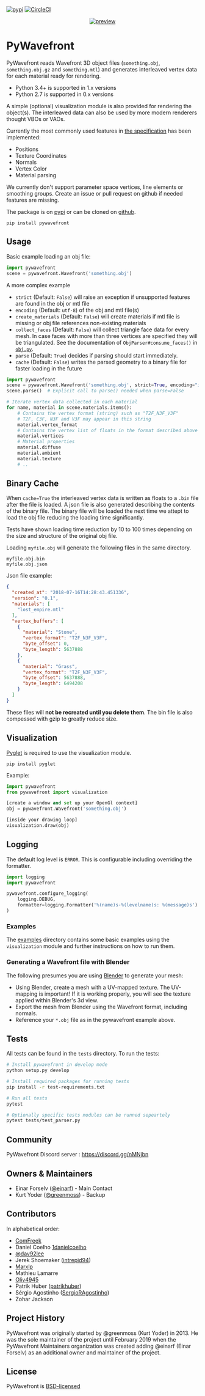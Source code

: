 [![pypi](https://img.shields.io/pypi/v/PyWavefront.svg)](https://pypi.org/project/PyWavefront/)
[![CircleCI](https://circleci.com/gh/pywavefront/PyWavefront.svg?style=svg)](https://circleci.com/gh/pywavefront/PyWavefront)

<div align="center">

[![preview](https://raw.githubusercontent.com/pywavefront/PyWavefront/master/extras/logo.png)](#readme)

</div>

PyWavefront
===========

PyWavefront reads Wavefront 3D object files (`something.obj`, `something.obj.gz`
and `something.mtl`) and generates interleaved vertex data for each material ready for rendering.

* Python 3.4+ is supported in 1.x versions
* Python 2.7 is supported in 0.x versions

A simple (optional) visualization module is also provided for
rendering the object(s). The interleaved data can also be used by
more modern renderers thought VBOs or VAOs.

Currently the most commonly used features in [the specification](https://en.wikipedia.org/wiki/Wavefront_.obj_file) has
been implemented:

* Positions
* Texture Coordinates
* Normals
* Vertex Color
* Material parsing

We currently don't support parameter space vertices, line elements or smoothing groups. Create an issue or pull request on github if needed features are missing.

The package is on [pypi](https://pypi.org/project/PyWavefront/)
or can be cloned on [github](https://github.com/pywavefront/PyWavefront).

```
pip install pywavefront
```

## Usage

Basic example loading an obj file:

```python
import pywavefront
scene = pywavefront.Wavefront('something.obj')
```

A more complex example

* `strict` (Default: `False`) will raise an exception if unsupported features are found in the obj or mtl file
* `encoding` (Default: `utf-8`) of the obj and mtl file(s)
* `create_materials` (Default: `False`) will create materials if mtl file is missing or obj file references non-existing materials
* `collect_faces` (Default: `False`) will collect triangle face data for every mesh. In case faces with more than three vertices are specified they will be triangulated. See the documentation of `ObjParser#consume_faces()` in [`obj.py`](https://github.com/pywavefront/PyWavefront/blob/master/pywavefront/obj.py).
* `parse` (Default: `True`) decides if parsing should start immediately.
* `cache` (Default: `False`) writes the parsed geometry to a binary file    for faster loading in the future

```python
import pywavefront
scene = pywavefront.Wavefront('something.obj', strict=True, encoding="iso-8859-1", parse=False)
scene.parse()  # Explicit call to parse() needed when parse=False

# Iterate vertex data collected in each material
for name, material in scene.materials.items():
    # Contains the vertex format (string) such as "T2F_N3F_V3F"
    # T2F, C3F, N3F and V3F may appear in this string
    material.vertex_format
    # Contains the vertex list of floats in the format described above
    material.vertices
    # Material properties
    material.diffuse
    material.ambient
    material.texture
    # ..
```

## Binary Cache

When ``cache=True`` the interleaved vertex data is written
as floats to a ``.bin`` file after the file is loaded. A json
file is also generated describing the contents of the binary file.
The binary file will be loaded the next time we attept to load
the obj file reducing the loading time significantly.

Tests have shown loading time reduction by 10 to 100 times
depending on the size and structure of the original obj file.

Loading ``myfile.obj`` will generate the following files in the
same directory.

```
myfile.obj.bin
myfile.obj.json
```

Json file example:

```json
{
  "created_at": "2018-07-16T14:28:43.451336",
  "version": "0.1",
  "materials": [
    "lost_empire.mtl"
  ],
  "vertex_buffers": [
    {
      "material": "Stone",
      "vertex_format": "T2F_N3F_V3F",
      "byte_offset": 0,
      "byte_length": 5637888
    },
    {
      "material": "Grass",
      "vertex_format": "T2F_N3F_V3F",
      "byte_offset": 5637888,
      "byte_length": 6494208
    }
  ]
}
```

These files will **not be recreated until you delete them**.
The bin file is also compessed with gzip to greatly reduce size.

## Visualization

[Pyglet](http://www.pyglet.org/) is required to use the visualization module.
```
pip install pyglet
```

Example:

```python
import pywavefront
from pywavefront import visualization

[create a window and set up your OpenGl context]
obj = pywavefront.Wavefront('something.obj')

[inside your drawing loop]
visualization.draw(obj)
```

## Logging

The default log level is `ERROR`. This is configurable including overriding the formatter.

```python
import logging
import pywavefront

pywavefront.configure_logging(
    logging.DEBUG,
    formatter=logging.Formatter('%(name)s-%(levelname)s: %(message)s')
)
```

### Examples

The  [examples](https://github.com/pywavefront/PyWavefront/tree/master/examples)
directory contains some basic examples using the `visualization` module and further instructions on how to run them.

### Generating a Wavefront file with Blender

The following presumes you are using [Blender](http://www.blender.org/) to generate your mesh:

* Using Blender, create a mesh with a UV-mapped texture. The UV-mapping is important! If it is working properly, you will see the texture applied within Blender's 3d view.
* Export the mesh from Blender using the Wavefront format, including normals.
* Reference your `*.obj` file as in the pywavefront example above.

## Tests

All tests can be found in the `tests` directory. To run the tests:

```bash
# Install pywavefront in develop mode
python setup.py develop

# Install required packages for running tests
pip install -r test-requirements.txt

# Run all tests
pytest

# Optionally specific tests modules can be runned sepeartely
pytest tests/test_parser.py
```

## Community

PyWavefront Discord server : https://discord.gg/nMNjbn

## Owners & Maintainers

* Einar Forselv ([@einarf](https://github.com/einarf)) - Main Contact
* Kurt Yoder ([@greenmoss](https://github.com/greenmoss/)) - Backup

## Contributors

In alphabetical order:

* [ComFreek](https://github.com/ComFreek)
* Daniel Coelho [1danielcoelho](https://github.com/1danielcoelho)
* [@dav92lee](https://github.com/dav92lee)
* Jerek Shoemaker ([intrepid94](https://github.com/intrepid94))
* [Marxlp](https://github.com/Marxlp)
* Mathieu Lamarre
* [Oliv4945](https://github.com/Oliv4945)
* Patrik Huber ([patrikhuber](https://github.com/patrikhuber))
* Sérgio Agostinho ([SergioRAgostinho](https://github.com/SergioRAgostinho))
* Zohar Jackson

## Project History

PyWavefront was originally started by @greenmoss (Kurt Yoder) in 2013.
He was the sole maintainer of the project until February 2019 when
the PyWavefront Maintainers organization was created adding @einarf
(Einar Forselv) as an additional owner and maintainer of the project.

License
-------

PyWavefront is [BSD-licensed](https://github.com/pywavefront/PyWavefront/blob/master/LICENSE)
